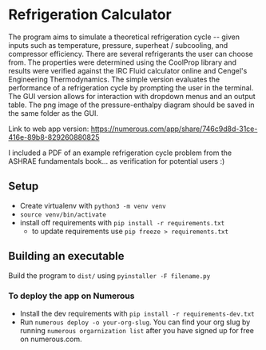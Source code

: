 # Refrigeration Calculator

The program aims to simulate a theoretical refrigeration cycle -- given inputs such as temperature, pressure, superheat / subcooling, and compressor efficiency. There are several refrigerants
the user can choose from. The properties were determined using the CoolProp library and results were verified against the IRC Fluid calculator online and Cengel's Engineering Thermodynamics.
The simple version evaluates the performance of a refrigeration cycle by prompting the user in the terminal. The GUI version allows for interaction with dropdown menus and an output table. The png image of the pressure-enthalpy diagram should be saved in the same folder as the GUI.

Link to web app version: https://numerous.com/app/share/746c9d8d-31ce-416e-89b8-829260880825

I included a PDF of an example refrigeration cycle problem from the ASHRAE fundamentals book... as verification for potential users :)

## Setup

- Create virtualenv with `python3 -m venv venv`
- `source venv/bin/activate`
- install off requirements with `pip install -r requirements.txt`
  - to update requirements use `pip freeze > requirements.txt`

## Building an executable

Build the program to `dist/` using `pyinstaller -F filename.py`

### To deploy the app on Numerous

- Install the dev requirements with `pip install -r requirements-dev.txt`
- Run `numerous deploy -o your-org-slug`. You can find your org slug by running `numerous orgarnization list` after you have signed up for free on numerous.com.
